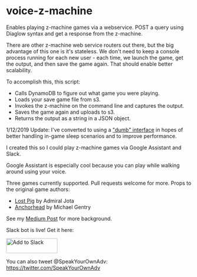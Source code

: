 # voice-z-machine

Enables playing z-machine games via a webservice. POST a query using Diaglow syntax and get a response from the z-machine.

There are other z-machine web service routers out there, but the big advantage of this one is it's stateless. We don't need to keep a console process running for each new user - each time, we launch the game, get the output, and then save the game again. That should enable better scalability.

To accomplish this, this script:

- Calls DynamoDB to figure out what game you were playing.
- Loads your save game file from s3.
- Invokes the z-machine on the command line and captures the output.
- Saves the game again and uploads to s3.
- Returns the output as a string in a JSON object.

1/12/2019 Update: I've converted to using a ["dumb" interface](https://github.com/jwoos/javascript_frotz) in hopes of better handling in-game sleep scenarios and to improve performance.

I created this so I could play z-machine games via Google Assistant and Slack.

Google Assistant is especially cool because you can play while walking around using your voice.

Three games currently supported. Pull requests welcome for more. Props to the original game authors:

- [Lost Pig](http://ifdb.tads.org/viewgame?id=mohwfk47yjzii14w) by Admiral Jota
- [Anchorhead](http://ifdb.tads.org/viewgame?id=op0uw1gn1tjqmjt7) by Michael Gentry

See my [Medium Post](https://medium.com/@interpfister/interactive-audiobooks-playing-text-adventure-games-with-your-voice-using-google-assistant-heroku-9c565acf4072) for more background.

Slack bot is live! Get it here:

<a href="https://slack.com/oauth/authorize?client_id=269195122228.272201929431&scope=bot"><img alt="Add to Slack" height="40" width="139" src="https://platform.slack-edge.com/img/add_to_slack.png" srcset="https://platform.slack-edge.com/img/add_to_slack.png 1x, https://platform.slack-edge.com/img/add_to_slack@2x.png 2x" /></a>

You can also tweet @SpeakYourOwnAdv: https://twitter.com/SpeakYourOwnAdv
